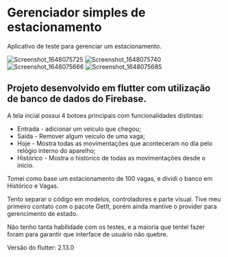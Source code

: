 # Gerenciador simples de estacionamento

Aplicativo de teste para gerenciar um estacionamento.

![Screenshot_1648075725](https://user-images.githubusercontent.com/31592577/159809616-efc6e9f6-e16b-46ee-b2c8-c370a41aebbb.png)
![Screenshot_1648075740](https://user-images.githubusercontent.com/31592577/159809684-aeb06d79-587a-4a97-8f03-a77c71c50940.png)
![Screenshot_1648075666](https://user-images.githubusercontent.com/31592577/159809717-93a3a975-56f0-4ee7-9300-cda0378ea037.png)
![Screenshot_1648075685](https://user-images.githubusercontent.com/31592577/159809714-c5f772a9-b4eb-4b8c-a8d0-9bd352a088d3.png)

## Projeto desenvolvido em flutter com utilização de banco de dados do Firebase.

A tela incial possui 4 botoes principais com funcionalidades distintas: 
 - Entrada - adicionar um veiculo que chegou;
 - Saída - Remover algum veículo de uma vaga;
 - Hoje - Mostra todas as movimentações que aconteceram no dia pelo relógio interno do aparelho;
 - Histórico - Mostra o historico de todas as movimentações desde o inicio.

Tomei como base um estacionamento de 100 vagas, e dividi o banco em Histórico e Vagas.

Tento separar o código em modelos, controladores e parte visual. Tive meu primeiro contato com o pacote GetIt, porém ainda mantive o provider para gerencimento de estado.

Não tenho tanta habilidade com os testes, e a maioria que tentei fazer foram para garantir que interface de usuário não quebre.

Versão do flutter: 2.13.0